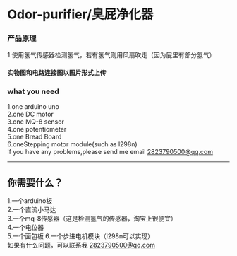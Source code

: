 # Odor-purifier/臭屁净化器
### 产品原理
1.使用氢气传感器检测氢气，若有氢气则用风扇吹走（因为屁里有部分氢气）      
#### 实物图和电路连接图以图片形式上传
### what you need
1.one arduino uno    
2.one DC motor    
3.one MQ-8 sensor   
4.one potentiometer    
5.one Bread Board   
6.oneStepping motor module(such as l298n)        
if you have any problems,please send me email 2823790500@qq.com
********


## 你需要什么？
1.一个arduino板    
2.一个直流小马达    
3.一个mq-8传感器（这是检测氢气的传感器，淘宝上很便宜）    
4.一个电位器       
5.一个面包板
6.一个步进电机模块（l298n可以实现）    
如果有什么问题，可以联系我 2823790500@qq.com      


